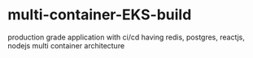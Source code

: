 # multi-container-EKS-build
production grade application with ci/cd having redis, postgres, reactjs, nodejs multi container architecture 
